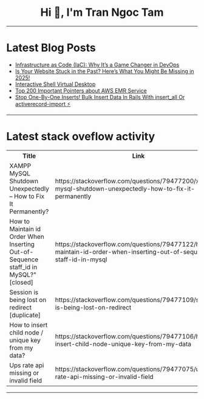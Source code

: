 <h1 align="center">Hi 👋, I'm Tran Ngoc Tam</h1>

---

# Latest Blog Posts 
<!-- BLOG-POST-LIST:START -->
- [Infrastructure as Code &lpar;IaC&rpar;: Why It’s a Game Changer in DevOps](https://dev.to/yash_sonawane25/infrastructure-as-code-iac-why-its-a-game-changer-in-devops-1e1p)
- [Is Your Website Stuck in the Past? Here’s What You Might Be Missing in 2025!](https://dev.to/dct_technologyprivatelimited/is-your-website-stuck-in-the-past-heres-what-you-might-be-missing-in-2025-4dh6)
- [Interactive Shell Virtual Desktop](https://dev.to/interactiveshell/interactive-shell-virtual-desktop-46ke)
- [Top 200 Important Pointers about AWS EMR Service](https://dev.to/rahul_singh_c6a703cc3bb48/top-200-important-pointers-about-aws-emr-service-2e5n)
- [Stop One-By-One Inserts! Bulk Insert Data In Rails With insert_all Or activerecord-import ⚡](https://dev.to/anhhatesjava/stop-one-by-one-inserts-bulk-insert-data-in-rails-with-insertall-or-activerecord-import-335o)
<!-- BLOG-POST-LIST:END -->

---

# Latest stack oveflow activity
<table>
  <tr><th>Title</th><th>Link</th></tr>
  <!-- STACKOVERFLOW:START --><tr><td>XAMPP MySQL Shutdown Unexpectedly – How to Fix It Permanently?</td><td>https://stackoverflow.com/questions/79477200/xampp-mysql-shutdown-unexpectedly-how-to-fix-it-permanently</td></tr><tr><td>How to Maintain id Order When Inserting Out-of-Sequence staff_id in MySQL?&quot; [closed]</td><td>https://stackoverflow.com/questions/79477122/how-to-maintain-id-order-when-inserting-out-of-sequence-staff-id-in-mysql</td></tr><tr><td>Session is being lost on redirect [duplicate]</td><td>https://stackoverflow.com/questions/79477109/session-is-being-lost-on-redirect</td></tr><tr><td>How to insert child node / unique key from my data?</td><td>https://stackoverflow.com/questions/79477106/how-to-insert-child-node-unique-key-from-my-data</td></tr><tr><td>Ups rate api missing or invalid field</td><td>https://stackoverflow.com/questions/79477075/ups-rate-api-missing-or-invalid-field</td></tr><!-- STACKOVERFLOW:END -->
</table>

---


